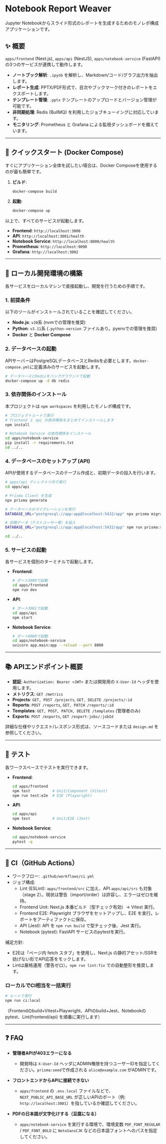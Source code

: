 # Notebook Report Weaver

Jupyter Notebookからスライド形式のレポートを生成するためのモノレポ構成アプリケーションです。

## ✨ 概要

`apps/frontend` (Next.js), `apps/api` (NestJS), `apps/notebook-service` (FastAPI) の3つのサービスが連携して動作します。

- **ノートブック解析**: `.ipynb` を解析し、Markdown/コード/グラフ出力を抽出します。
- **レポート生成**: PPTX/PDF形式で、目次やブックマーク付きのレポートをエクスポートします。
- **テンプレート管理**: `.pptx` テンプレートのアップロードとバージョン管理が可能です。
- **非同期処理**: Redis (BullMQ) を利用したジョブキューイングに対応しています。
- **モニタリング**: Prometheus と Grafana による監視ダッシュボードを備えています。

---

## 🚀 クイックスタート (Docker Compose)

すぐにアプリケーション全体を試したい場合は、Docker Composeを使用するのが最も簡単です。

1.  **ビルド**:
    ```bash
    docker-compose build
    ```

2.  **起動**:
    ```bash
    docker-compose up
    ```

以上で、すべてのサービスが起動します。

- **Frontend**: `http://localhost:3000`
- **API**: `http://localhost:3001/health`
- **Notebook Service**: `http://localhost:8000/health`
- **Prometheus**: `http://localhost:9090`
- **Grafana**: `http://localhost:3002`

---

## 🔧 ローカル開発環境の構築

各サービスをローカルマシンで直接起動し、開発を行うための手順です。

### 1. 前提条件

以下のツールがインストールされていることを確認してください。

- **Node.js**: `v20`系 (nvmでの管理を推奨)
- **Python**: `v3.11`系 (`.python-version` ファイルあり。pyenvでの管理を推奨)
- **Docker** と **Docker Compose**

### 2. データベースの起動

APIサーバーはPostgreSQLデータベースとRedisを必要とします。`docker-compose.yml`に定義済みのサービスを起動します。

```bash
# データベースとRedisをバックグラウンドで起動
docker-compose up -d db redis
```

### 3. 依存関係のインストール

本プロジェクトは `npm workspaces` を利用したモノレポ構成です。

```bash
# プロジェクトルートで実行
# frontend と api の依存関係をまとめてインストールします
npm install

# Notebook Service の依存関係をインストール
cd apps/notebook-service
pip install -r requirements.txt
cd ../..
```

### 4. データベースのセットアップ (API)

APIが使用するデータベースのテーブル作成と、初期データの投入を行います。

```bash
# apps/api ディレクトリ内で実行
cd apps/api

# Prisma Client を生成
npx prisma generate

# データベースのマイグレーションを実行
DATABASE_URL="postgresql://app:app@localhost:5432/app" npx prisma migrate dev --name init

# 初期データ（テストユーザー等）を投入
DATABASE_URL="postgresql://app:app@localhost:5432/app" npm run prisma:seed

cd ../..
```

### 5. サービスの起動

各サービスを個別のターミナルで起動します。

- **Frontend**:
  ```bash
  # ポート3000で起動
  cd apps/frontend
  npm run dev
  ```

- **API**:
  ```bash
  # ポート3001で起動
  cd apps/api
  npm start
  ```

- **Notebook Service**:
  ```bash
  # ポート8000で起動
  cd apps/notebook-service
  uvicorn app.main:app --reload --port 8000
  ```

---

## 📚 APIエンドポイント概要

- **認証**: `Authorization: Bearer <JWT>` または開発用の `X-User-Id` ヘッダを使用します。
- **メトリクス**: `GET /metrics`
- **Projects**: `GET, POST /projects`, `GET, DELETE /projects/:id`
- **Reports**: `POST /reports`, `GET, PATCH /reports/:id`
- **Templates**: `GET, POST, PATCH, DELETE /templates` (管理者のみ)
- **Exports**: `POST /exports`, `GET /export-jobs/:jobId`

詳細な仕様やリクエスト/レスポンス形式は、ソースコードまたは `design.md` を参照してください。

---

## 🧪 テスト

各ワークスペースでテストを実行できます。

- **Frontend**:
  ```bash
  cd apps/frontend
  npm test          # Unit/Component (Vitest)
  npm run test:e2e  # E2E (Playwright)
  ```

- **API**:
  ```bash
  cd apps/api
  npm test          # Unit/E2E (Jest)
  ```

- **Notebook Service**:
  ```bash
  cd apps/notebook-service
  pytest -q
  ```

---

## 🚦 CI（GitHub Actions）

- ワークフロー: `.github/workflows/ci.yml`
- ジョブ構成:
  - Lint (ESLint): `apps/frontend/src` に加え、API `apps/api/src` も対象（stage 2）。現状は警告（import/order）は許容し、エラーはゼロを維持。
  - Frontend Unit: Next.js 本番ビルド（型チェック有効）→ Vitest 実行。
  - Frontend E2E: Playwright ブラウザをセットアップし、E2E を実行。レポートをアーティファクトに保存。
  - API (Jest): API を `npm run build` で型チェック後、Jest 実行。
  - Notebook (pytest): FastAPI サービスのpytestを実行。

補足方針:
- E2Eは「ページ内 fetch スタブ」を使用し、Next.js の静的アセット/SSRを妨げない形でAPI応答をモックします。
- Lintは厳格運用（警告ゼロ）。`npm run lint:fix` での自動整形を推奨します。

### ローカルでCI相当を一括実行

```bash
# ルートで実行
npm run ci:local
```
（Frontendのbuild+Vitest+Playwright、APIのbuild+Jest、Notebookのpytest、Lint(frontend/api) を順番に実行します）

---

## ❓ FAQ

- **管理者APIが403エラーになる**
  - 開発時は `X-User-Id` ヘッダにADMIN権限を持つユーザーIDを指定してください。`prisma:seed`で作成される `alice@example.com` がADMINです。

- **フロントエンドからAPIに接続できない**
  - `apps/frontend` の `.env.local` ファイルなどで、`NEXT_PUBLIC_API_BASE_URL` が正しいAPIのポート（例: `http://localhost:3001`）を指しているか確認してください。

- **PDFの日本語が文字化けする（豆腐になる）**
  - `apps/notebook-service` を実行する環境で、環境変数 `PDF_FONT_REGULAR` / `PDF_FONT_BOLD` に `NotoSansCJK` などの日本語フォントへのパスを指定してください。
